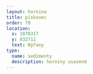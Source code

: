 ```yaml
---
layout: hornina
title: pískovec
order: 79
location:
  x: 1070317
  y: 832711
  text: Nýřany
type:
  name: sedimenty
  description: horniny usazené
---
```


